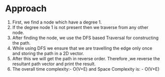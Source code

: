 # Approach
1. First, we find a node which have a degree 1.
2. If the degree node 1 is not present then we traverse from any other node.
3. After finding the node, we use the DFS based Traversal for constructing the path.
4. While using DFS we ensure that we are travelling the edge only once and storing the path in a 2D vector.
5. After this we will get the path in reverse order. Therefore ,we reverse the resultant path vector and print the result.
6. The overall time complexity:- O(V+E) and Space Complexity is: - O(V+E)